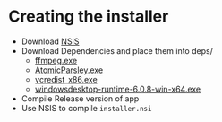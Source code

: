 # Creating the installer

* Download [NSIS](https://nsis.sourceforge.io/Main_Page)
* Download Dependencies and place them into deps/
  - [ffmpeg.exe](https://www.ffmpeg.org/download.html#build-windows)
  - [AtomicParsley.exe](http://atomicparsley.sourceforge.net/)
  - [vcredist_x86.exe](https://www.microsoft.com/en-us/download/details.aspx?id=5555)
  - [windowsdesktop-runtime-6.0.8-win-x64.exe](https://dotnet.microsoft.com/en-us/download/dotnet/6.0)
* Compile Release version of app
* Use NSIS to compile `installer.nsi`
